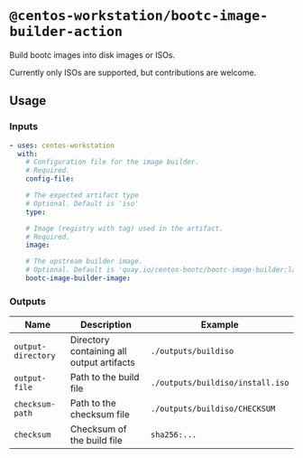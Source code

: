 # `@centos-workstation/bootc-image-builder-action`

Build bootc images into disk images or ISOs.

Currently only ISOs are supported, but contributions are welcome.

## Usage

### Inputs

```yaml
- uses: centos-workstation
  with:
    # Configuration file for the image builder.
    # Required.
    config-file:

    # The expected artifact type
    # Optional. Default is 'iso'
    type:

    # Image (registry with tag) used in the artifact.
    # Required.
    image:

    # The upstream builder image.
    # Optional. Default is 'quay.io/centos-bootc/bootc-image-builder:latest'
    bootc-image-builder-image:
```

### Outputs

| Name | Description | Example |
| - | - | - |
| `output-directory` | Directory containing all output artifacts | `./outputs/buildiso` |
| `output-file` | Path to the build file | `./outputs/buildiso/install.iso` |
| `checksum-path` | Path to the checksum file | `./outputs/buildiso/CHECKSUM` |
| `checksum` | Checksum of the build file | `sha256:...` |
